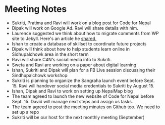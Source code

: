 # Meeting Notes

- Sukriti, Pratima and Ravi will work on a blog post for Code for Nepal
- Dipak will work on Google Ad. Ravi will share details with him. 
- Laurence suggested we think about how to migrate comments from WP site to Jekyll. Here's an article he [shared.](https://aristath.github.io/blog/static-site-comments-using-github-issues-api)  
- Ishan to create a database of skillset to coordinate future projects
- Dipak will think about how to help students learn online in Sidhupalchowk area in the short term
- Ravi will share C4N's social media info to Sukriti. 
- Sweta and Ravi are working on a paper about digital learning 
- Ishan, Sukriti and Dipak will plan for a FB Live session discussing their Sindhupalchowk workshop
- Sukriti is planning to organize the Sangraha launch event before Sept. 15. Ravi will handover social media credentials to Sukriti by August 15.
- Ishan, Dipak and Ravi to work on setting up NepalMap blog
- The team agreed to launch the new website of Code for Nepal before Sept. 15. David will manage next steps and assign us tasks. 
- The team agreed to post the meeting minutes on Github too. We need to set up a repo
- Sukriti will be our host for the next monthly meeting (September)
